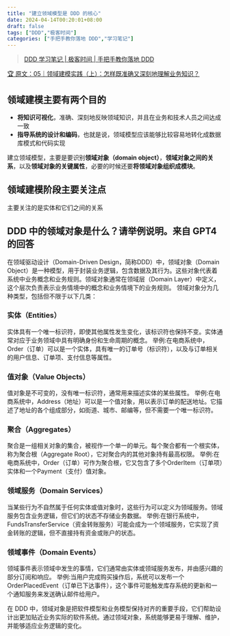 ```yaml
---
title: "建立领域模型是 DDD 的核心"
date: 2024-04-14T00:20:01+08:00
draft: false
tags: ["DDD","极客时间"]
categories: ["手把手教你落地 DDD","学习笔记"]
---
```


> [DDD 学习笔记 | 极客时间 | 手把手教你落地 DDD](../dir)

[🏆 原文：05｜领域建模实践（上）：怎样既准确又深刻地理解业务知识？](http://gk.link/a/11UPs)

## 领域建模主要有两个目的

- **将知识可视化**，准确、深刻地反映领域知识，并且在业务和技术人员之间达成一致
- **指导系统的设计和编码**，也就是说，领域模型应该能够比较容易地转化成数据库模式和代码实现

建立领域模型，主要是要识别**领域对象（domain object）**，**领域对象之间的关系**，以及**领域对象的关键属性**，必要的时候还要**将领域对象组织成模块**。

## 领域建模阶段主要关注点

主要关注的是实体和它们之间的关系

## DDD 中的领域对象是什么？请举例说明。来自 GPT4 的回答

在领域驱动设计（Domain-Driven Design，简称DDD）中，领域对象（Domain Object）是一种模型，用于封装业务逻辑，包含数据及其行为。这些对象代表着系统中业务概念和业务规则。领域对象通常在领域层（Domain Layer）中定义，这个层次负责表示业务情境中的概念和业务情境下的业务规则。
领域对象分为几种类型，包括但不限于以下几类：

### 实体（Entities）

实体具有一个唯一标识符，即使其他属性发生变化，该标识符也保持不变。实体通常对应于业务领域中具有明确身份和生命周期的概念。
举例:在电商系统中，Order（订单）可以是一个实体，具有唯一的订单号（标识符），以及与订单相关的用户信息、订单项、支付信息等属性。

### 值对象（Value Objects）

值对象是不可变的，没有唯一标识符，通常用来描述实体的某些属性。
举例:在电商系统中，Address（地址）可以是一个值对象，用以表示订单的配送地址。它描述了地址的各个组成部分，如街道、城市、邮编等，但不需要一个唯一标识符。

### 聚合（Aggregates）

聚合是一组相关对象的集合，被视作一个单一的单元。每个聚合都有一个根实体，称为聚合根（Aggregate Root），它对聚合内的其他对象持有最高权限。
举例:在电商系统中，Order（订单）可作为聚合根，它又包含了多个OrderItem（订单项）实体和一个Payment（支付）值对象。

### 领域服务（Domain Services）

当某些行为不自然属于任何实体或值对象时，这些行为可以定义为领域服务。领域服务包含业务逻辑，但它们的状态不存储业务数据。
举例:在银行系统中，FundsTransferService（资金转账服务）可能会成为一个领域服务，它实现了资金转账的逻辑，但不直接持有资金或账户的状态。

### 领域事件（Domain Events）

领域事件表示领域中发生的事情，它们通常由实体或领域服务发布，并由感兴趣的部分订阅和响应。
举例:当用户完成购买操作后，系统可以发布一个OrderPlacedEvent（订单已下达事件），这个事件可能触发库存系统的更新和一个通知服务来发送确认邮件给用户。

在 DDD 中，领域对象是把软件模型和业务模型保持对齐的重要手段，它们帮助设计出更加贴近业务实际的软件系统。通过领域对象，系统能够更易于理解、维护，并能够适应业务逻辑的变化。